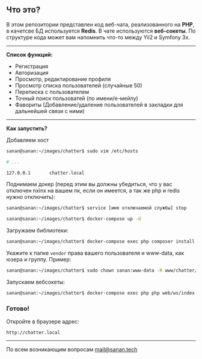 ## Что это?

В этом репозитории представлен код веб-чата, реализованного на **PHP**, 
в качетсве БД используется **Redis**. В чате используются **веб-сокеты**.
По структуре кода может вам напомнить что-то между Yii2 и Symfony 3x.

***
**Список функций:**
* Регистрация
* Авторизация
* Просмотр, редактирование профиля
* Просмотр списка пользователей (случайные 50)
* Переписка с пользователем
* Точный поиск пользоватей (по имени/е-мейлу)
* Фавориты (Добавление/удаление пользователей в закладки для дальнейшей связи с ними)

***
**Как запустить?**

Добавляем хост
```bash
sanan@sanan:~/images/chatter$ sudo vim /etc/hosts

# ...

127.0.0.1       chatter.local

```

Поднимаем докер (перед этим вы должны убедиться, что у вас отключен nxinx на вашем пк, если он имеется, а так же php и redis нужно отключить):

```bash
sanan@sanan:~/images/chatter$ service [имя отключаемой службы] stop

sanan@sanan:~/images/chatter$ docker-compose up -d
```

Загружаем библиотеки:
```bash
sanan@sanan:~/images/chatter$ docker-compose exec php composer install

```
Укажите к папке ``vendor`` права вашего пользователя и www-data, как юзера и группу.
Пример:
```bash
sanan@sanan:~/images/chatter$ sudo chown sanan:www-data -R www/chatter/vendor/
```
Запускаем вебсокеты:
```bash
sanan@sanan:~/images/chatter$ docker-compose exec php php web/ws/index.php start -d
```

### Готово!

Откройте в браузере адрес:
 
 ``http://chatter.local``

***
По всем возникающим вопросам mail@sanan.tech